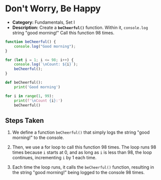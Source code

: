 # Don't Worry, Be Happy

- **Category:** Fundamentals, Set I
- **Description:** Create a **`beCheerful()`** function. Within it, `console.log` string "good morning!" Call this function 98 times.

```js
function beCheerful() {
    console.log("Good morning");
}

for (let i = 1; i <= 98; i++) {
    console.log(`\nCount: ${i}`);
    beCheerful();
}
```

```py
def beCheerful():
    print('Good morning')

for i in range(1, 99):
    print(f'\nCount {i}:')
    beCheerful()
```

## Steps Taken
1. We define a function `beCheerful()` that simply logs the string "good morning!" to the console.

2. Then, we use a for loop to call this function 98 times. The loop runs 98 times because `i` starts at 0, and as long as `i` is less than 98, the loop continues, incrementing `i` by 1 each time.

3. Each time the loop runs, it calls the `beCheerful()` function, resulting in the string "good morning!" being logged to the console 98 times.